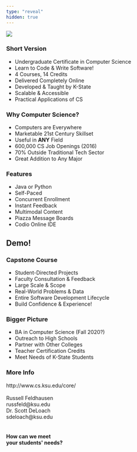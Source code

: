 ```yaml
---
type: "reveal"
hidden: true
---
```

<section>
	<img class="stretch plain" src="/images/core-logo-on-white.svg">
</section>
<section>
	<h3>Short Version</h3>
	<ul>
		<li>Undergraduate Certificate in Computer Science</li>
		<li>Learn to Code & Write Software!</li>
		<li>4 Courses, 14 Credits</li>
		<li>Delivered Completely Online</li>
		<li>Developed & Taught by K-State</li>
		<li>Scalable & Accessible</li>
		<li>Practical Applications of CS</li>
	</ul>
</section>
<section>
	<h3>Why Computer Science?</h3>
	<ul>
		<li>Computers are Everywhere</li>
		<li>Marketable 21st Century Skillset</li>
		<li>Useful in <b>ANY</b> Field</li>
		<li>600,000 CS Job Openings (2016)</li>
		<li>70% Outside Traditional Tech Sector</li>
		<li>Great Addition to Any Major</li>
	</ul>
</section>
<section>
	<h3>Features</h3>
	<ul>
		<li>Java or Python</li>
		<li>Self-Paced</li>
		<li>Concurrent Enrollment</li>
		<li>Instant Feedback</li>
		<li>Multimodal Content</li>
		<li>Piazza Message Boards</li>
		<li>Codio Online IDE</li>
	</ul>
</section>
<section>
	<h2>Demo!</h2>
</section>
<section>
	<h3>Capstone Course</h3>
	<ul>
		<li>Student-Directed Projects</li>
		<li>Faculty Consultation & Feedback</li>
		<li>Large Scale & Scope</li>
		<li>Real-World Problems & Data</li>
		<li>Entire Software Development Lifecycle</li>
		<li>Build Confidence & Experience!</li>
	</ul>
</section>

<section>
	<h3>Bigger Picture</h3>
	<ul>
		<li>BA in Computer Science (Fall 2020?)</li>
		<li>Outreach to High Schools</li>
		<li>Partner with Other Colleges</li>
		<li>Teacher Certification Credits</li>
		<li>Meet Needs of K-State Students</li>
	</ul>
</section>
<section>
	<h3>More Info</h3>
  <p>http://www.cs.ksu.edu/core/<br><br>
     Russell Feldhausen<br>russfeld@ksu.edu<br>
	   Dr. Scott DeLoach<br>sdeloach@ksu.edu<br><br></p>
		 <h4>How can we meet<br>your students' needs?</h4>
</section>
